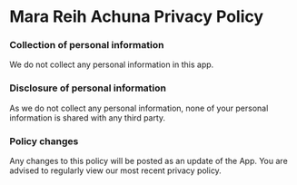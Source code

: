 # Mara Reih Achuna Privacy Policy

### Collection of personal information

We do not collect any personal information in this app.

### Disclosure of personal information

As we do not collect any personal information, none of your personal information is shared with any third party.

### Policy changes

Any changes to this policy will be posted as an update of the App. You are advised to regularly view our most recent privacy policy.
